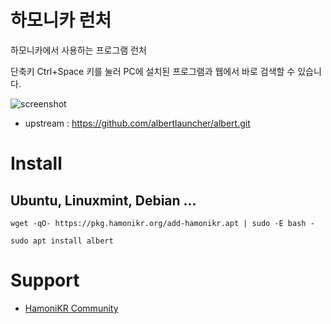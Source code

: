 # 하모니카 런처

하모니카에서 사용하는 프로그램 런처

단축키 Ctrl+Space 키를 눌러 PC에 설치된 프로그램과 웹에서 바로 검색할 수 있습니다.

![screenshot](./albert.png)

* upstream : https://github.com/albertlauncher/albert.git


# Install

## Ubuntu, Linuxmint, Debian ...
```
wget -qO- https://pkg.hamonikr.org/add-hamonikr.apt | sudo -E bash -

sudo apt install albert
```

# Support

* [HamoniKR Community](https://hamonikr.org/)

